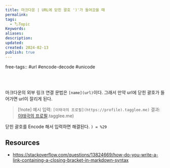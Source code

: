 ```yaml
---
title: 마크다운 | URL에 닫힌 괄호 ')'가 들어갔을 때
permalink: 
tags:
  - 🏷️Topic
Keywords: 
aliases: 
description: 
updated: 
created: 2024-02-13
publish: true
---
```

free-tags:: #url #encode-decode #unicode 

</br>
</br>

마크다운의 외부 링크 연결 문법은 `[name](url)`이다. 
그래서 만약 url에 닫힌 괄호가 들어가면 url이 잘리게 된다. 

>[!note] 예시
> 입력: `[이태극의 프로필](https://profile).tagglee.me)`
> 결과: [이태극의 프로필](https://profile).tagglee.me)

닫힌 괄호를 Encode 해서 입력하면 해결된다. 
`) = %29`

## Resources
- https://stackoverflow.com/questions/13824669/how-do-you-write-a-link-containing-a-closing-bracket-in-markdown-syntax